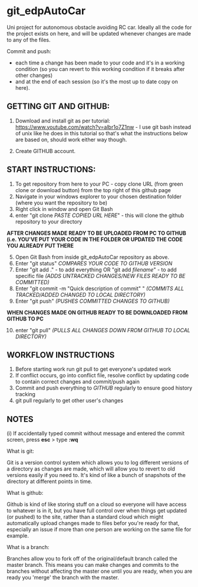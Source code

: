 # git_edpAutoCar
Uni project for autonomous obstacle avoiding RC car. Ideally all the code for the project exists on here, and will be updated whenever changes are made to any of the files. 

Commit and push:
- each time a change has been made to your code and it's in a working condition (so you can revert to this working condition if it breaks after other changes) 
- and at the end of each session (so it's the most up to date copy on here).

## GETTING GIT AND GITHUB:
1. Download and install git as per tutorial:
https://www.youtube.com/watch?v=albr1o7Z1nw - I use git bash instead of unix like he does in this tutorial so that's what the instructions below are based on, should work either way though.

2. Create GITHUB account.

## START INSTRUCTIONS:
1. To get repository from here to your PC - copy clone URL (from green clone or download button) from the top right of this github page
2. Navigate in your windows explorer to your chosen destination folder (where you want the repository to be)
3. Right click in window and open Git Bash
4. enter "git clone *PASTE COPIED URL HERE*" - this will clone the github repository to your directory

**AFTER CHANGES MADE READY TO BE UPLOADED FROM PC TO GITHUB (i.e. YOU'VE PUT YOUR CODE IN THE FOLDER OR UPDATED THE CODE YOU ALREADY PUT THERE**

5. Open Git Bash from inside git_edpAutoCar repository as above.
6. Enter "git status" *COMPARES YOUR CODE TO GITHUB VERSION*
7. Enter "git add ." - to add everything OR "git add *filename*" - to add specific file *(ADDS UNTRACKED CHANGES/NEW FILES READY TO BE COMMITTED)*
8. Enter "git commit -m "Quick description of commit" " *(COMMITS ALL TRACKED/ADDED CHANGED TO LOCAL DIRECTORY)*
9. Enter "git push" *(PUSHES COMMITTED CHANGES TO GITHUB)*

**WHEN CHANGES MADE ON GITHUB READY TO BE DOWNLOADED FROM GITHUB TO PC**

10. enter "git pull" *(PULLS ALL CHANGES DOWN FROM GITHUB TO LOCAL DIRECTORY)*

## WORKFLOW INSTRUCTIONS
1. Before starting work run git pull to get everyone's updated work
2. If conflict occurs, go into conflict file, resolve conflict by updating code to contain correct changes and commit/push again
3. Commit and push everything to *GITHUB* regularly to ensure good history tracking
4. git pull regularly to get other user's changes

## NOTES
(i) If accidentally typed commit without message and entered the commit screen, press **esc** > type **:wq**

What is git:

Git is a version control system which allows you to log different versions of a directory as changes are made, which will allow you to revert to old versions easily if you need to. It's kind of like a bunch of snapshots of the directory at different points in time.

What is github:

Github is kind of like storing stuff on a cloud so everyone will have access to whatever is in it, but you have full control over when things get updated (or pushed) to the site, rather than a standard cloud which might automatically upload changes made to files befor you're ready for that, especially an issue if more than one person are working on the same file for example.

What is a branch:

Branches allow you to fork off of the original/default branch called the master branch. This means you can make changes and commits to the branches without affecting the master one until you are ready, when you are ready you 'merge' the branch with the master.
